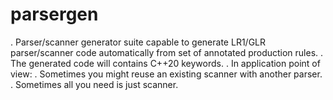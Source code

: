 # parsergen
. Parser/scanner generator suite capable to generate LR1/GLR parser/scanner code automatically from set of annotated production rules.
. The generated code will contains C++20 keywords.
. In application point of view:
  . Sometimes you might reuse an existing scanner with another parser.
  . Sometimes all you need is just scanner. 

